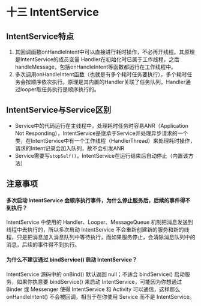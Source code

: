 # 十三 IntentService

## IntentService特点

1. 其回调函数onHandleIntent中可以直接进行耗时操作，不必再开线程。其原理是IntentService的成员变量 Handler在初始化时已属于工作线程，之后handleMessage，包括onHandleIntent等函数都运行在工作线程中。
2. 多次调用onHandleIntent函数（也就是有多个耗时任务要执行），多个耗时任务会按顺序依次执行。原理是其内置的Handler关联了任务队列，Handler通过looper取任务执行是顺序执行的。 

## IntentService与Service区别

- Service中的代码运行在主线程中，处理耗时任务时容易ANR（Application Not Responding），IntentService是继承于Service并处理异步请求的一个类，在IntentService中有一个工作线程（HandlerThread）来处理耗时操作，请求的Intent记录会加入队列，故不会引发ANR
- Service需要写`stopSelf()`，IntentService在运行结束后自动停止（内置该方法）

## 注意事项

#### 多次启动 IntentService 会顺序执行事件，为什么停止服务后，后续的事件得不到执行？

IntentService 中使用的 Handler、Looper、MessageQueue 机制把消息发送到线程中去执行的，所以多次启动 IntentService 不会重新创建新的服务和新的线程，只是把消息加入消息队列中等待执行，而如果服务停止，会清除消息队列中的消息，后续的事件得不到执行。

#### 为什么不建议通过 bindService() 启动 IntentService？

IntentService 源码中的 onBind() 默认返回 null；不适合 bindService() 启动服务，如果你执意要 bindService() 来启动 IntentService，可能因为你想通过 Binder 或 Messenger 使得 IntentService 和 Activity 可以通信，这样那么 onHandleIntent() 不会被回调，相当于在你使用 Service 而不是 IntentService。